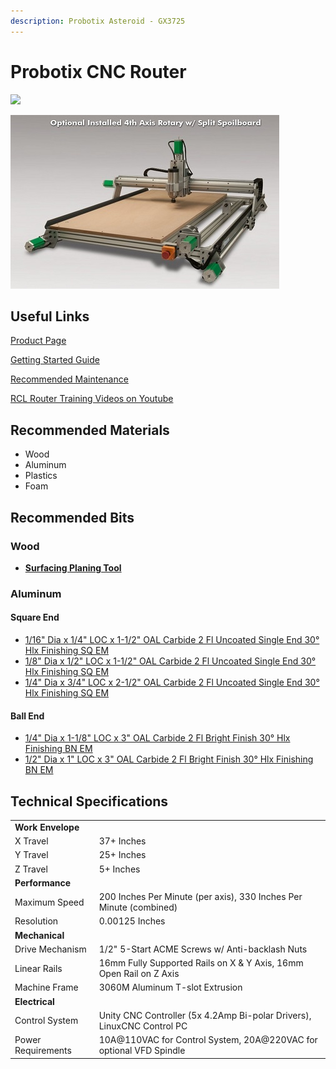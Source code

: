 ```yaml
---
description: Probotix Asteroid - GX3725
---
```


# Probotix CNC Router

![](../.gitbook/assets/IMG\_20190827\_191941.jpg)

<div align="left">

<img src="../.gitbook/assets/CNC_router_rotary_axis (1).jpg" alt="">

</div>

## Useful Links

[Product Page](https://www.probotix.com/CNC-ROUTERS/CNC-ROUTER-GX3725)

[Getting Started Guide](https://drive.google.com/open?id=1w\_1fAvfdo5E\_BJbUVDhZ0cz-6\_iwIFR7)

[Recommended Maintenance](https://www.probotix.com/wiki/index.php/Maintenance)

[RCL Router Training Videos on Youtube](https://www.youtube.com/playlist?list=PLcwu5-Mumv-a1A\_1BLDorSAILYLmQ7sUR)

## Recommended Materials

* Wood
* Aluminum
* Plastics
* Foam

## Recommended Bits

### Wood

* [**Surfacing Planing Tool**](https://www.amazon.com/gp/product/B07BF5ZHD1/ref=ppx\_yo\_dt\_b\_asin\_title\_o03\_s00?ie=UTF8\&psc=1)

### Aluminum

#### Square End

* [1/16" Dia x 1/4" LOC x 1-1/2" OAL Carbide 2 Fl Uncoated Single End 30° Hlx Finishing SQ EM](https://www.fastenal.com/products/details/0321346)
* [1/8" Dia x 1/2" LOC x 1-1/2" OAL Carbide 2 Fl Uncoated Single End 30° Hlx Finishing SQ EM](https://www.fastenal.com/products/details/0321350)
* [1/4" Dia x 3/4" LOC x 2-1/2" OAL Carbide 2 Fl Uncoated Single End 30° Hlx Finishing SQ EM](https://www.fastenal.com/products/details/0321358)

#### Ball End

* [1/4" Dia x 1-1/8" LOC x 3" OAL Carbide 2 Fl Bright Finish 30° Hlx Finishing BN EM](https://www.fastenal.com/products/details/0321512)
* [1/2" Dia x 1" LOC x 3" OAL Carbide 2 Fl Bright Finish 30° Hlx Finishing BN EM](https://www.fastenal.com/products/details/0321474)

## Technical Specifications

|                    |                                                                        |
| ------------------ | ---------------------------------------------------------------------- |
| **Work Envelope**  |                                                                        |
| X Travel           | 37+ Inches                                                             |
| Y Travel           | 25+ Inches                                                             |
| Z Travel           | 5+ Inches                                                              |
| **Performance**    |                                                                        |
| Maximum Speed      | 200 Inches Per Minute (per axis), 330 Inches Per Minute (combined)     |
| Resolution         | 0.00125 Inches                                                         |
| **Mechanical**     |                                                                        |
| Drive Mechanism    | 1/2" 5-Start ACME Screws w/ Anti-backlash Nuts                         |
| Linear Rails       | 16mm Fully Supported Rails on X & Y Axis, 16mm Open Rail on Z Axis     |
| Machine Frame      | 3060M Aluminum T-slot Extrusion                                        |
| **Electrical**     |                                                                        |
| Control System     | Unity CNC Controller (5x 4.2Amp Bi-polar Drivers), LinuxCNC Control PC |
| Power Requirements | 10A@110VAC for Control System, 20A@220VAC for optional VFD Spindle     |

